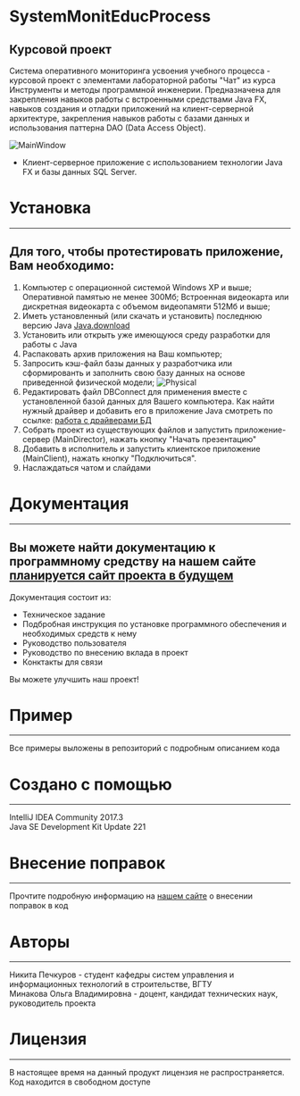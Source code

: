 # SystemMonitEducProcess
Курсовой проект
---
Система оперативного мониторинга усвоения учебного процесса - курсовой проект с элементами лабораторной работы "Чат" из курса Инструменты и методы программной инженерии. Предназначена для закрепления навыков
работы с встроенными средствами Java FX, навыков создания и отладки приложений на клиент-серверной архитектуре, закрепления навыков работы с базами данных и использования
паттерна DAO (Data Access Object).

![MainWindow](https://i.imgur.com/dci3j40.png)
* Клиент-серверное приложение с использованием технологии Java FX и базы данных SQL Server.

# Установка
---
## Для того, чтобы протестировать приложение, Вам необходимо:

1. Компьютер с операционной системой Windows XP и выше; Оперативной памятью не менее 300Мб;
Встроенная видеокарта или дискретная видеокарта с объемом видеопамяти 512Мб и выше;
2. Иметь установленный (или скачать и установить) последнюю версию Java [Java.download](https://www.java.com/ru/download/)
3. Установить или открыть уже имеющуюся среду разработки для работы с Java
4. Распаковать архив приложения на Ваш компьютер;
5. Запросить кэш-файл базы данных у разработчика или сформированть и заполнить свою базу данных на основе приведенной физической модели;
![Physical](https://i.imgur.com/GZzlHqt.png)
6. Редактировать файл DBConnect для применения вместе с установленной базой данных для Вашего компьютера.
Как найти нужный драйвер и добавить его в приложение Java смотреть по ссылке: [работа с драйверами БД](https://javarush.ru/groups/posts/1952-vvedenie-v-sql)
7. Собрать проект из существующих файлов и запустить приложение-сервер (MainDirector), нажать кнопку "Начать презентацию"
8. Добавить в исполнитель и запустить клиентское приложение (MainClient), нажать кнопку "Подключиться".
9. Наслаждаться чатом и слайдами

# Документация
---
## Вы можете найти документацию к программному средству на нашем сайте [планируется сайт проекта в будущем](https://google.com/)

Документация состоит из:
* Техническое задание
* Подбробная инструкция по установке программного обеспечения и необходимых средств к нему
* Руководство пользователя
* Руководство по внесению вклада в проект
* Конктакты для связи

Вы можете улучшить наш проект!

# Пример
---
Все примеры выложены в репозиторий с подробным описанием кода

# Создано с помощью
---
IntelliJ IDEA Community 2017.3  
Java SE Development Kit Update 221

# Внесение поправок
---
Прочтите подробную информацию на [нашем сайте](https://google.com/) о внесении поправок в код

# Авторы
---
Никита Печкуров - студент кафедры систем управления и информационных технологий в строительстве, ВГТУ  
Минакова Ольга Владимировна - доцент, кандидат технических наук, руководитель проекта  

# Лицензия
---
В настоящее время на данный продукт лицензия не распространяется. Код находится в свободном доступе
